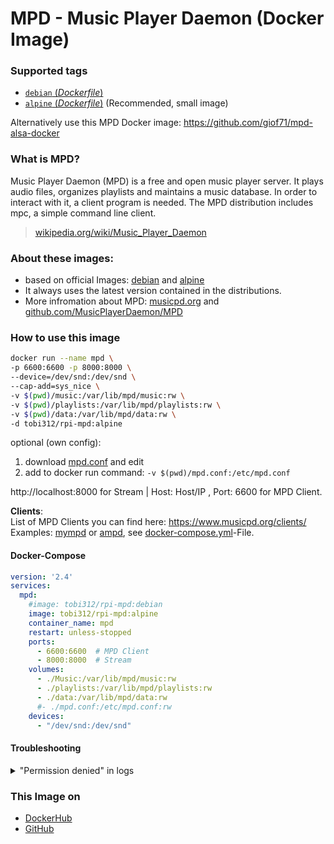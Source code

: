 # MPD - Music Player Daemon (Docker Image)

### Supported tags
-	[`debian` (*Dockerfile*)](https://github.com/Tob1as/docker-mpd/blob/master/debian.Dockerfile)
-	[`alpine` (*Dockerfile*)](https://github.com/Tob1as/docker-mpd/blob/master/alpine.Dockerfile) (Recommended, small image)

Alternatively use this MPD Docker image: https://github.com/giof71/mpd-alsa-docker

### What is MPD?
Music Player Daemon (MPD) is a free and open music player server. It plays audio files, organizes playlists and maintains a music database. In order to interact with it, a client program is needed. The MPD distribution includes mpc, a simple command line client.
> [wikipedia.org/wiki/Music_Player_Daemon](https://en.wikipedia.org/wiki/Music_Player_Daemon) 

### About these images:
* based on official Images: [debian](https://hub.docker.com/_/debian) and [alpine](https://hub.docker.com/_/alpine)
* It always uses the latest version contained in the distributions.
* More infromation about MPD: [musicpd.org](https://www.musicpd.org/) and [github.com/MusicPlayerDaemon/MPD](https://github.com/MusicPlayerDaemon/MPD)

### How to use this image
```sh
docker run --name mpd \
-p 6600:6600 -p 8000:8000 \
--device=/dev/snd:/dev/snd \
--cap-add=sys_nice \
-v $(pwd)/music:/var/lib/mpd/music:rw \
-v $(pwd)/playlists:/var/lib/mpd/playlists:rw \
-v $(pwd)/data:/var/lib/mpd/data:rw \
-d tobi312/rpi-mpd:alpine
```

optional (own config): 
1. download [mpd.conf](https://github.com/Tob1as/docker-mpd/blob/master/mpd.conf) and edit
2. add to docker run command: ``` -v $(pwd)/mpd.conf:/etc/mpd.conf ```


http://localhost:8000 for Stream | Host: Host/IP , Port: 6600 for MPD Client.

**Clients**:  
List of MPD Clients you can find here: https://www.musicpd.org/clients/  
Examples: [mympd](https://github.com/jcorporation/myMPD) or [ampd](https://github.com/rain0r/ampd), see [docker-compose.yml](https://github.com/Tob1as/docker-mpd/blob/master/docker-compose.yml)-File.

#### Docker-Compose

```yaml
version: '2.4'
services:
  mpd:
    #image: tobi312/rpi-mpd:debian
    image: tobi312/rpi-mpd:alpine
    container_name: mpd
    restart: unless-stopped
    ports:
      - 6600:6600  # MPD Client
      - 8000:8000  # Stream
    volumes:
      - ./Music:/var/lib/mpd/music:rw
      - ./playlists:/var/lib/mpd/playlists:rw
      - ./data:/var/lib/mpd/data:rw
      #- ./mpd.conf:/etc/mpd.conf:rw
    devices:
      - "/dev/snd:/dev/snd"
```

#### Troubleshooting

<details>
<summary>"Permission denied" in logs</summary>
<p>
  
Solution:
```sh
mkdir {Music,playlists,data} && chmod 777 {Music,playlists,data}
```
</p>
</details>

### This Image on
* [DockerHub](https://hub.docker.com/r/tobi312/rpi-mpd)
* [GitHub](https://github.com/Tob1as/docker-mpd)

